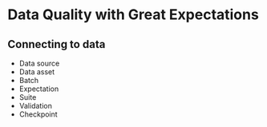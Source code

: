# Data Quality with Great Expectations

## Connecting to data

* Data source
* Data asset
* Batch
* Expectation
* Suite
* Validation
* Checkpoint
